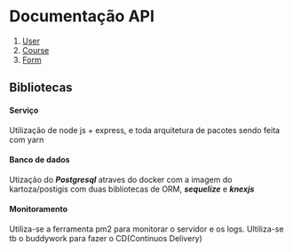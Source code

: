 # Documentação API
1. [User](https://github.com/ayrtonlacerda/service-apphp/blob/docs/docs/user.md "User")
2. [Course](https://github.com/ayrtonlacerda/service-apphp/blob/docs/docs/course.md "Course")
3. [Form](https://github.com/ayrtonlacerda/service-apphp/blob/docs/docs/form.md "Form")

##  Bibliotecas

#### Serviço

Utilização de node js + express, e toda arquitetura de pacotes sendo feita com yarn

#### Banco de dados

Utização do ***Postgresql*** atraves do docker com a imagem do kartoza/postigis com duas bibliotecas de ORM, ***sequelize*** e ***knexjs***

#### Monitoramento

Utiliza-se a ferramenta pm2 para monitorar o servidor e os logs. Ultiliza-se tb o buddywork para fazer o CD(Continuos Delivery)
